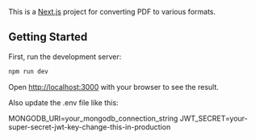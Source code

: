 This is a [Next.js](https://nextjs.org) project for converting PDF to various formats.

## Getting Started

First, run the development server:

```bash
npm run dev
```

Open [http://localhost:3000](http://localhost:3000) with your browser to see the result.

Also update the .env file like this:

MONGODB_URI=your_mongodb_connection_string
JWT_SECRET=your-super-secret-jwt-key-change-this-in-production

